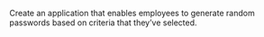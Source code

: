 Create an application that enables employees to generate random passwords based on criteria that they’ve selected.





